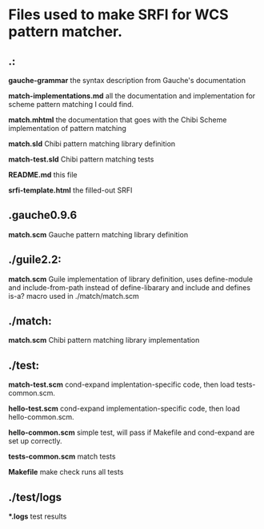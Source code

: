 # Files used to make SRFI for WCS pattern matcher.

## .:

**gauche-grammar** the syntax description from Gauche's documentation

**match-implementations.md** all the documentation and implementation
for scheme pattern matching I could find.

**match.mhtml** the documentation that goes with the Chibi Scheme
implementation of pattern matching

**match.sld** Chibi pattern matching library definition

**match-test.sld** Chibi pattern matching tests

**README.md** this file

**srfi-template.html** the filled-out SRFI

## .gauche0.9.6
**match.scm** Gauche pattern matching library definition

## ./guile2.2:

**match.scm** Guile implementation of library definition, uses define-module
              and include-from-path instead of define-libarary and include and
              defines is-a? macro used in ./match/match.scm

## ./match:

**match.scm** Chibi pattern matching library implementation


## ./test:

**match-test.scm** cond-expand implentation-specific code, then load tests-common.scm.

**hello-test.scm** cond-expand implementation-specific code, then load hello-common.scm.

**hello-common.scm** simple test, will pass if Makefile and cond-expand are set up correctly.

**tests-common.scm** match tests

**Makefile** make check runs all tests

## ./test/logs

**\*.logs** test results
